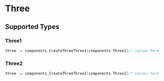 # Three


## Supported Types

### Three1

```go
three := components.CreateThreeThree1(components.Three1{/* values here */})
```

### Three2

```go
three := components.CreateThreeThree2(components.Three2{/* values here */})
```

